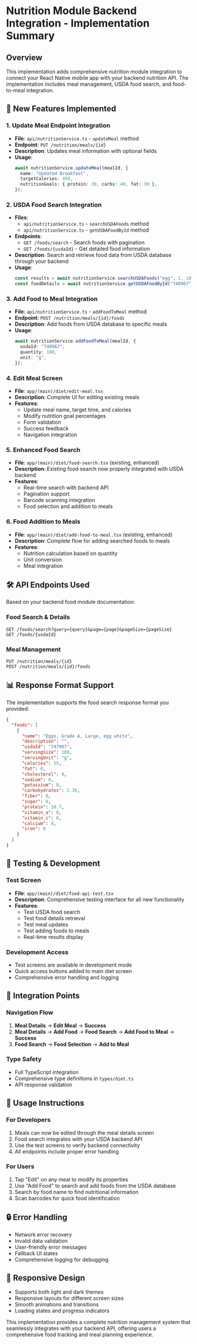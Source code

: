 # Nutrition Module Backend Integration - Implementation Summary

## Overview

This implementation adds comprehensive nutrition module integration to connect your React Native mobile app with your backend nutrition API. The implementation includes meal management, USDA food search, and food-to-meal integration.

## 🚀 New Features Implemented

### 1. Update Meal Endpoint Integration

- **File**: `api/nutritionService.ts` - `updateMeal` method
- **Endpoint**: `PUT /nutrition/meals/{id}`
- **Description**: Updates meal information with optional fields
- **Usage**:
  ```typescript
  await nutritionService.updateMeal(mealId, {
    name: "Updated Breakfast",
    targetCalories: 450,
    nutritionGoals: { protein: 30, carbs: 40, fat: 30 },
  });
  ```

### 2. USDA Food Search Integration

- **Files**:
  - `api/nutritionService.ts` - `searchUSDAFoods` method
  - `api/nutritionService.ts` - `getUSDAFoodById` method
- **Endpoints**:
  - `GET /foods/search` - Search foods with pagination
  - `GET /foods/{usdaId}` - Get detailed food information
- **Description**: Search and retrieve food data from USDA database through your backend
- **Usage**:
  ```typescript
  const results = await nutritionService.searchUSDAFoods("egg", 1, 10);
  const foodDetails = await nutritionService.getUSDAFoodById("748967");
  ```

### 3. Add Food to Meal Integration

- **File**: `api/nutritionService.ts` - `addFoodToMeal` method
- **Endpoint**: `POST /nutrition/meals/{id}/foods`
- **Description**: Add foods from USDA database to specific meals
- **Usage**:
  ```typescript
  await nutritionService.addFoodToMeal(mealId, {
    usdaId: "748967",
    quantity: 100,
    unit: "g",
  });
  ```

### 4. Edit Meal Screen

- **File**: `app/(main)/diet/edit-meal.tsx`
- **Description**: Complete UI for editing existing meals
- **Features**:
  - Update meal name, target time, and calories
  - Modify nutrition goal percentages
  - Form validation
  - Success feedback
  - Navigation integration

### 5. Enhanced Food Search

- **File**: `app/(main)/diet/food-search.tsx` (existing, enhanced)
- **Description**: Existing food search now properly integrated with USDA backend
- **Features**:
  - Real-time search with backend API
  - Pagination support
  - Barcode scanning integration
  - Food selection and addition to meals

### 6. Food Addition to Meals

- **File**: `app/(main)/diet/add-food-to-meal.tsx` (existing, enhanced)
- **Description**: Complete flow for adding searched foods to meals
- **Features**:
  - Nutrition calculation based on quantity
  - Unit conversion
  - Meal integration

## 🛠 API Endpoints Used

Based on your backend food module documentation:

### Food Search & Details

```http
GET /foods/search?query={query}&page={page}&pageSize={pageSize}
GET /foods/{usdaId}
```

### Meal Management

```http
PUT /nutrition/meals/{id}
POST /nutrition/meals/{id}/foods
```

## 📊 Response Format Support

The implementation supports the food search response format you provided:

```json
{
  "foods": [
    {
      "name": "Eggs, Grade A, Large, egg white",
      "description": "",
      "usdaId": "747997",
      "servingSize": 100,
      "servingUnit": "g",
      "calories": 55,
      "fat": 0,
      "cholesterol": 0,
      "sodium": 0,
      "potassium": 0,
      "carbohydrates": 2.36,
      "fiber": 0,
      "sugar": 0,
      "protein": 10.7,
      "vitamin_a": 0,
      "vitamin_c": 0,
      "calcium": 0,
      "iron": 0
    }
  ]
}
```

## 🧪 Testing & Development

### Test Screen

- **File**: `app/(main)/diet/food-api-test.tsx`
- **Description**: Comprehensive testing interface for all new functionality
- **Features**:
  - Test USDA food search
  - Test food details retrieval
  - Test meal updates
  - Test adding foods to meals
  - Real-time results display

### Development Access

- Test screens are available in development mode
- Quick access buttons added to main diet screen
- Comprehensive error handling and logging

## 🔧 Integration Points

### Navigation Flow

1. **Meal Details** → **Edit Meal** → **Success**
2. **Meal Details** → **Add Food** → **Food Search** → **Add Food to Meal** → **Success**
3. **Food Search** → **Food Selection** → **Add to Meal**

### Type Safety

- Full TypeScript integration
- Comprehensive type definitions in `types/diet.ts`
- API response validation

## 🎯 Usage Instructions

### For Developers

1. Meals can now be edited through the meal details screen
2. Food search integrates with your USDA backend API
3. Use the test screens to verify backend connectivity
4. All endpoints include proper error handling

### For Users

1. Tap "Edit" on any meal to modify its properties
2. Use "Add Food" to search and add foods from the USDA database
3. Search by food name to find nutritional information
4. Scan barcodes for quick food identification

## 🔒 Error Handling

- Network error recovery
- Invalid data validation
- User-friendly error messages
- Fallback UI states
- Comprehensive logging for debugging

## 📱 Responsive Design

- Supports both light and dark themes
- Responsive layouts for different screen sizes
- Smooth animations and transitions
- Loading states and progress indicators

This implementation provides a complete nutrition management system that seamlessly integrates with your backend API, offering users a comprehensive food tracking and meal planning experience.
